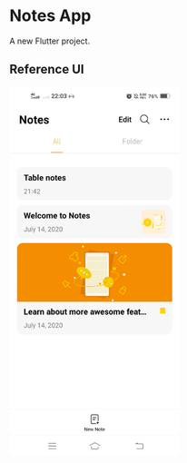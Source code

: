 # Notes App

A new Flutter project.

## Reference UI

<img src="docs\image\notes-app.jpg" width="300"/>
